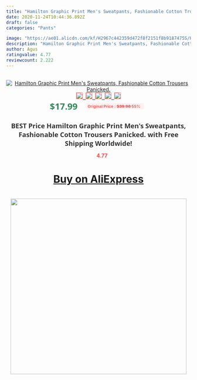 ```yaml
---
title: "Hamilton Graphic Print Men's Sweatpants, Fashionable Cotton Trousers Panicked."
date: 2020-11-24T10:44:36.892Z
draft: false
categories: "Pants"

image: "https://ae01.alicdn.com/kf/H2967c442359d472f8f2151f8b9187475S/Hamilton-Graphic-Print-Men-s-Sweatpants-Fashionable-Cotton-Trousers-Panicked-.jpg"
description: "Hamilton Graphic Print Men's Sweatpants, Fashionable Cotton Trousers Panicked."
author: Agus
ratingvalue: 4.77
reviewcount: 2.222
---
```

<br>
<div style="text-align: center;">
<a href="https://s.click.aliexpress.com/e/_A2dH7P" target="_blank" rel="nofollow noopener noreferrer"><img alt="Hamilton Graphic Print Men's Sweatpants, Fashionable Cotton Trousers Panicked." class="magnifier-image" src="https://ae01.alicdn.com/kf/H2967c442359d472f8f2151f8b9187475S/Hamilton-Graphic-Print-Men-s-Sweatpants-Fashionable-Cotton-Trousers-Panicked-.jpg_640x640.jpg">
<br>
<img style="border:1px solid salmon" src="https://ae01.alicdn.com/kf/H2967c442359d472f8f2151f8b9187475S/Hamilton-Graphic-Print-Men-s-Sweatpants-Fashionable-Cotton-Trousers-Panicked-.jpg_120x120.jpg">&nbsp;&nbsp;<img style="border:1px solid salmon" src="https://ae01.alicdn.com/kf/H5bc2eea78992404f9a9fe383001a35e3y/Hamilton-Graphic-Print-Men-s-Sweatpants-Fashionable-Cotton-Trousers-Panicked-.jpg_120x120.jpg">&nbsp;&nbsp;<img style="border:1px solid salmon" src="_120x120.jpg">&nbsp;&nbsp;<img style="border:1px solid salmon" src="_120x120.jpg">&nbsp;&nbsp;<img style="border:1px solid salmon" src="https://ae01.alicdn.com/kf/Ha39857a929644cb29c33c726bfd94d9bL/Hamilton-Graphic-Print-Men-s-Sweatpants-Fashionable-Cotton-Trousers-Panicked-.jpg_120x120.jpg"></a></div><br0>
<div style="text-align: center;"><span style="background-color: white; border: 0px; box-sizing: border-box; color: seagreen; display: inline-block; font-family: &quot;open sans&quot; , &quot;arial&quot; , &quot;helvetica&quot; , sans-serif , &quot;heiti&quot;; font-size: 24px; font-stretch: inherit; font-weight: 700; line-height: inherit; margin: 0px 10px 0px 0px; padding: 0px; vertical-align: middle;">$17.99 </span>
<span style="background: rgb(255 , 241 , 241); border-radius: 3px; border: 0px; box-sizing: border-box; color: #ff4747; display: inline-block; font-family: inherit; font-size: 12px; font-stretch: inherit; font-style: inherit; font-variant: inherit; font-weight: 600; line-height: inherit; margin: 0px; padding: 2px 5px; transform: scale(0.9); vertical-align: middle;">Original Price : <b style="text-decoration: line-through;">$39.98 </b> 55%&nbsp;&nbsp;</span></div>
<h1 style="color: #333333; display: inline-block; font-family: &quot;open sans&quot; , &quot;arial&quot; , &quot;helvetica&quot; , sans-serif , &quot;heiti&quot;; font-size: 18px; font-stretch: inherit; font-weight: 700; text-align: center;">BEST Price Hamilton Graphic Print Men's Sweatpants, Fashionable Cotton Trousers Panicked. with Free Shipping Worldwide!</h1>
<div style="color: #ff4747; text-align: center;">
<img src="https://4.bp.blogspot.com/-M0ZcTcb-5uY/XleCXlxnR4I/AAAAAAAAAEc/OrjgMkXV1oMQFaCRZj5HQwOCBcu3w1FegCPcBGAYYCw/s1600/star.png" style="height: 15px;">&nbsp;<b>4.77</b></div>
<div class="button_cont" align="center"><a class="buynow_a" href="https://s.click.aliexpress.com/e/_A2dH7P" target="_blank" rel="nofollow noopener noreferrer"><H1>Buy on AliExpress</H1></a></div><br>
<div class="separator" style="clear: both; text-align: center;">
<img src="https://lh3.googleusercontent.com/-pTy5HemUv9M/XlePHvY0dAI/AAAAAAAAAE4/0nX5iRUoIWY8eMW9Dpxeirr157OZliDIgCLcBGAsYHQ/s1600/badge.gif" width="480">
</div>

